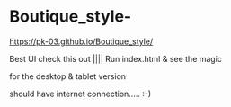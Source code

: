 # Boutique_style-
https://pk-03.github.io/Boutique_style/

Best UI check this  out |||| Run index.html &amp; see the magic 

for the desktop & tablet version 

should have internet connection.....    :-)
